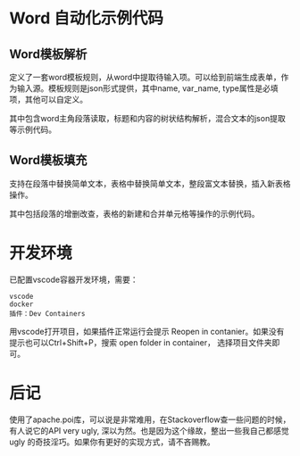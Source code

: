 # Word 自动化示例代码

## Word模板解析

定义了一套word模板规则，从word中提取待输入项。可以给到前端生成表单，作为输入源。模板规则是json形式提供，其中name, var_name, type属性是必填项，其他可以自定义。

其中包含word主角段落读取，标题和内容的树状结构解析，混合文本的json提取等示例代码。

## Word模板填充

支持在段落中替换简单文本，表格中替换简单文本，整段富文本替换，插入新表格操作。

其中包括段落的增删改查，表格的新建和合并单元格等操作的示例代码。

# 开发环境

已配置vscode容器开发环境，需要：

    vscode
    docker
    插件：Dev Containers

用vscode打开项目，如果插件正常运行会提示 Reopen in contanier。如果没有提示也可以Ctrl+Shift+P，搜索 open folder in container， 选择项目文件夹即可。

# 后记

使用了apache.poi库，可以说是非常难用，在Stackoverflow查一些问题的时候，有人说它的API very ugly, 深以为然。也是因为这个缘故，整出一些我自己都感觉 ugly 的奇技淫巧。如果你有更好的实现方式，请不吝赐教。
